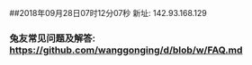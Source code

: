 ##2018年09月28日07时12分07秒 新址: 142.93.168.129
### 兔友常见问题及解答: https://github.com/wanggonging/d/blob/w/FAQ.md

